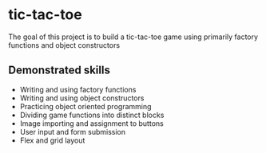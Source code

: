 # tic-tac-toe
The goal of this project is to build a tic-tac-toe game using primarily factory functions and object constructors

## Demonstrated skills
- Writing and using factory functions
- Writing and using object constructors
- Practicing object oriented programming
- Dividing game functions into distinct blocks
- Image importing and assignment to buttons
- User input and form submission
- Flex and grid layout
